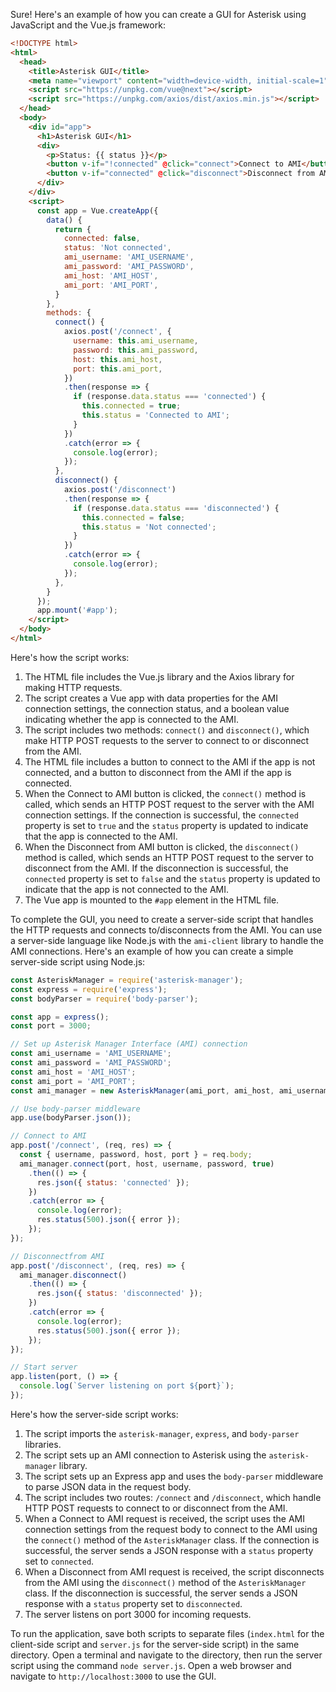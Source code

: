 Sure! Here's an example of how you can create a GUI for Asterisk using JavaScript and the Vue.js framework:

```html
<!DOCTYPE html>
<html>
  <head>
    <title>Asterisk GUI</title>
    <meta name="viewport" content="width=device-width, initial-scale=1">
    <script src="https://unpkg.com/vue@next"></script>
    <script src="https://unpkg.com/axios/dist/axios.min.js"></script>
  </head>
  <body>
    <div id="app">
      <h1>Asterisk GUI</h1>
      <div>
        <p>Status: {{ status }}</p>
        <button v-if="!connected" @click="connect">Connect to AMI</button>
        <button v-if="connected" @click="disconnect">Disconnect from AMI</button>
      </div>
    </div>
    <script>
      const app = Vue.createApp({
        data() {
          return {
            connected: false,
            status: 'Not connected',
            ami_username: 'AMI_USERNAME',
            ami_password: 'AMI_PASSWORD',
            ami_host: 'AMI_HOST',
            ami_port: 'AMI_PORT',
          }
        },
        methods: {
          connect() {
            axios.post('/connect', {
              username: this.ami_username,
              password: this.ami_password,
              host: this.ami_host,
              port: this.ami_port,
            })
            .then(response => {
              if (response.data.status === 'connected') {
                this.connected = true;
                this.status = 'Connected to AMI';
              }
            })
            .catch(error => {
              console.log(error);
            });
          },
          disconnect() {
            axios.post('/disconnect')
            .then(response => {
              if (response.data.status === 'disconnected') {
                this.connected = false;
                this.status = 'Not connected';
              }
            })
            .catch(error => {
              console.log(error);
            });
          },
        }
      });
      app.mount('#app');
    </script>
  </body>
</html>
```

Here's how the script works:

1. The HTML file includes the Vue.js library and the Axios library for making HTTP requests.
2. The script creates a Vue app with data properties for the AMI connection settings, the connection status, and a boolean value indicating whether the app is connected to the AMI.
3. The script includes two methods: `connect()` and `disconnect()`, which make HTTP POST requests to the server to connect to or disconnect from the AMI.
4. The HTML file includes a button to connect to the AMI if the app is not connected, and a button to disconnect from the AMI if the app is connected.
5. When the Connect to AMI button is clicked, the `connect()` method is called, which sends an HTTP POST request to the server with the AMI connection settings. If the connection is successful, the `connected` property is set to `true` and the `status` property is updated to indicate that the app is connected to the AMI.
6. When the Disconnect from AMI button is clicked, the `disconnect()` method is called, which sends an HTTP POST request to the server to disconnect from the AMI. If the disconnection is successful, the `connected` property is set to `false` and the `status` property is updated to indicate that the app is not connected to the AMI.
7. The Vue app is mounted to the `#app` element in the HTML file.

To complete the GUI, you need to create a server-side script that handles the HTTP requests and connects to/disconnects from the AMI. You can use a server-side language like Node.js with the `ami-client` library to handle the AMI connections. Here's an example of how you can create a simple server-side script using Node.js:

```javascript
const AsteriskManager = require('asterisk-manager');
const express = require('express');
const bodyParser = require('body-parser');

const app = express();
const port = 3000;

// Set up Asterisk Manager Interface (AMI) connection
const ami_username = 'AMI_USERNAME';
const ami_password = 'AMI_PASSWORD';
const ami_host = 'AMI_HOST';
const ami_port = 'AMI_PORT';
const ami_manager = new AsteriskManager(ami_port, ami_host, ami_username, ami_password, true);

// Use body-parser middleware
app.use(bodyParser.json());

// Connect to AMI
app.post('/connect', (req, res) => {
  const { username, password, host, port } = req.body;
  ami_manager.connect(port, host, username, password, true)
    .then(() => {
      res.json({ status: 'connected' });
    })
    .catch(error => {
      console.log(error);
      res.status(500).json({ error });
    });
});

// Disconnectfrom AMI
app.post('/disconnect', (req, res) => {
  ami_manager.disconnect()
    .then(() => {
      res.json({ status: 'disconnected' });
    })
    .catch(error => {
      console.log(error);
      res.status(500).json({ error });
    });
});

// Start server
app.listen(port, () => {
  console.log(`Server listening on port ${port}`);
});
```

Here's how the server-side script works:

1. The script imports the `asterisk-manager`, `express`, and `body-parser` libraries.
2. The script sets up an AMI connection to Asterisk using the `asterisk-manager` library.
3. The script sets up an Express app and uses the `body-parser` middleware to parse JSON data in the request body.
4. The script includes two routes: `/connect` and `/disconnect`, which handle HTTP POST requests to connect to or disconnect from the AMI.
5. When a Connect to AMI request is received, the script uses the AMI connection settings from the request body to connect to the AMI using the `connect()` method of the `AsteriskManager` class. If the connection is successful, the server sends a JSON response with a `status` property set to `connected`.
6. When a Disconnect from AMI request is received, the script disconnects from the AMI using the `disconnect()` method of the `AsteriskManager` class. If the disconnection is successful, the server sends a JSON response with a `status` property set to `disconnected`.
7. The server listens on port 3000 for incoming requests.

To run the application, save both scripts to separate files (`index.html` for the client-side script and `server.js` for the server-side script) in the same directory. Open a terminal and navigate to the directory, then run the server script using the command `node server.js`. Open a web browser and navigate to `http://localhost:3000` to use the GUI.
